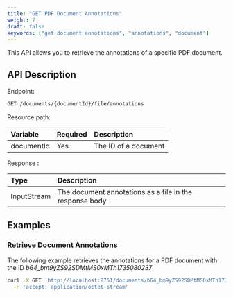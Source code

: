 ```yaml
---
title: "GET PDF Document Annotations"
weight: 7
draft: false
keywords: ["get document annotations", "annotations", "document"]
---
```


This API allows you to retrieve the annotations of a specific PDF document.

## API Description

Endpoint:

```bash
GET /documents/{documentId}/file/annotations
```

Resource path:

| Variable    | Required | Description           |
|:------------|:---------|:----------------------|
| documentId  | Yes      | The ID of a document  |

Response :

| Type        | Description                                             |
|:------------|:--------------------------------------------------------|
| InputStream | The document annotations as a file in the response body |

## Examples

### Retrieve Document Annotations

The following example retrieves the annotations for a PDF document with 
the ID _b64_bm9yZS92SDMtMS0xMTh1735080237_.

```bash
curl -X GET 'http://localhost:8761/documents/b64_bm9yZS92SDMtMS0xMTh1735080237/file/annotations' \
  -H 'accept: application/octet-stream'
```